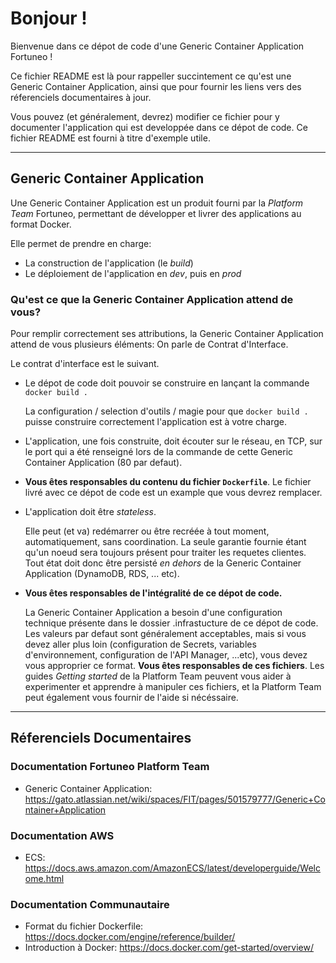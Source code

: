 # Bonjour !

Bienvenue dans ce dépot de code d'une Generic Container Application Fortuneo !

Ce fichier README est là pour rappeller succintement ce qu'est une Generic Container Application, ainsi que pour fournir les liens vers des réferenciels documentaires à jour.

Vous pouvez (et généralement, devrez) modifier ce fichier pour y documenter l'application qui est developpée dans ce dépot de code. Ce fichier README est fourni à titre d'exemple utile.

___

## Generic Container Application

Une Generic Container Application est un produit fourni par la _Platform Team_ Fortuneo, permettant de développer et livrer des applications au format Docker.

Elle permet de prendre en charge:

* La construction de l'application (le _build_)
* Le déploiement de l'application en _dev_, puis en _prod_

### Qu'est ce que la Generic Container Application attend de vous?

Pour remplir correctement ses attributions, la Generic Container Application attend de vous plusieurs éléments: On parle de Contrat d'Interface.

Le contrat d'interface est le suivant.

* Le dépot de code doit pouvoir se construire en lançant la commande `docker build .`

  La configuration / selection d'outils / magie pour que `docker build .` puisse construire correctement l'application est à votre charge.

* L'application, une fois construite, doit écouter sur le réseau, en TCP, sur le port qui a été renseigné lors de la commande de cette Generic Container Application (80 par defaut).

* **Vous êtes responsables du contenu du fichier `Dockerfile`**. Le fichier livré avec ce dépot de code est un example que vous devrez remplacer.

* L'application doit être _stateless_.

  Elle peut (et va) redémarrer ou être recréée à tout moment, automatiquement, sans coordination.
  La seule garantie fournie étant qu'un noeud sera toujours présent pour traiter les requetes clientes. Tout état doit donc être persisté _en dehors_ de la Generic Container Application (DynamoDB, RDS, ... etc).

* **Vous êtes responsables de l'intégralité de ce dépot de code.**

  La Generic Container Application a besoin d'une configuration technique présente dans le dossier .infrastucture de ce dépot de code.
  Les valeurs par defaut sont généralement acceptables, mais si vous devez aller plus loin (configuration de Secrets, variables d'environnement, configuration de l'API Manager, ...etc), vous devez vous approprier ce format.
  **Vous êtes responsables de ces fichiers**.
  Les guides _Getting started_ de la Platform Team peuvent vous aider à experimenter et apprendre à manipuler ces fichiers, et la Platform Team peut également vous fournir de l'aide si nécéssaire.

___

## Réferenciels Documentaires

### Documentation Fortuneo Platform Team

* Generic Container Application:  https://gato.atlassian.net/wiki/spaces/FIT/pages/501579777/Generic+Container+Application

### Documentation AWS

* ECS: https://docs.aws.amazon.com/AmazonECS/latest/developerguide/Welcome.html

### Documentation Communautaire

* Format du fichier Dockerfile: https://docs.docker.com/engine/reference/builder/
* Introduction à Docker: https://docs.docker.com/get-started/overview/